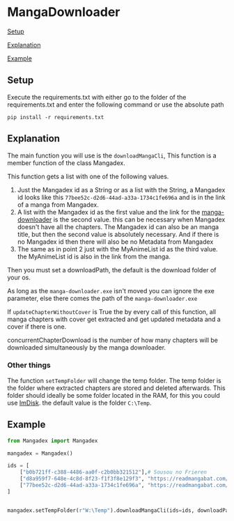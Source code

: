 # MangaDownloader

[Setup](#Setup)

[Explanation](#Explanation)

[Example](#Example)

## Setup

Execute the requirements.txt with either go to the folder of the requirements.txt and enter the following command or use the absolute path
```
pip install -r requirements.txt
```
## Explanation

The main function you will use is the `downloadMangaCli`, This function is a member function of the class Mangadex.

This function gets a list with one of the following values.

1. Just the Mangadex id as a String or as a list with the String, a Mangadex id looks like this `77bee52c-d2d6-44ad-a33a-1734c1fe696a` and is in the link of a manga from Mangadex.
2. A list with the Mangadex id as the first value and the link for the [manga-downloader](https://github.com/elboletaire/manga-downloader) is the second value. this can be necessary when Mangadex doesn't have all the chapters. The Mangadex id can also be an manga title, but then the second value is absolutely necessary. And if there is no Mangadex id then there will also be no Metadata from Mangadex
3. The same as in point 2 just with the MyAnimeList id as the third value. the MyAnimeList id is also in the link from the manga.

Then you must set a downloadPath, the default is the download folder of your os.

As long as the `manga-downloader.exe` isn't moved you can ignore the exe parameter, else there comes the path of the `manga-downloader.exe`

If `updateChapterWithoutCover` is True the by every call of this function, all manga chapters with cover get extracted and get updated metadata and a cover if there is one.

concurrentChapterDownload is the number of how many chapters will be downloaded simultaneously by the manga downloader.

### Other things
The function `setTempFolder` will change the temp folder. The temp folder is the folder where extracted chapters are stored and deleted afterwards. This folder should ideally be some folder located in the RAM, for this you could use [ImDisk](https://sourceforge.net/projects/imdisk-toolkit/). the default value is the folder `C:\Temp`.

## Example

```python
from Mangadex import Mangadex

mangadex = Mangadex()

ids = [
    ["b0b721ff-c388-4486-aa0f-c2b0bb321512"],# Sousou no Frieren
    ["d8a959f7-648e-4c8d-8f23-f1f3f8e129f3", "https://readmangabat.com/read-bi357727"],# One-Punch Man
    ["77bee52c-d2d6-44ad-a33a-1734c1fe696a", "https://readmangabat.com/read-ij386428", "119022"],# Kage no Jitsuryokusha ni Naritakute
]


mangadex.setTempFolder(r"W:\Temp").downloadMangaCli(ids=ids, downloadPath=r"C:\Manga", updateChapterWithoutCover=True)

```
